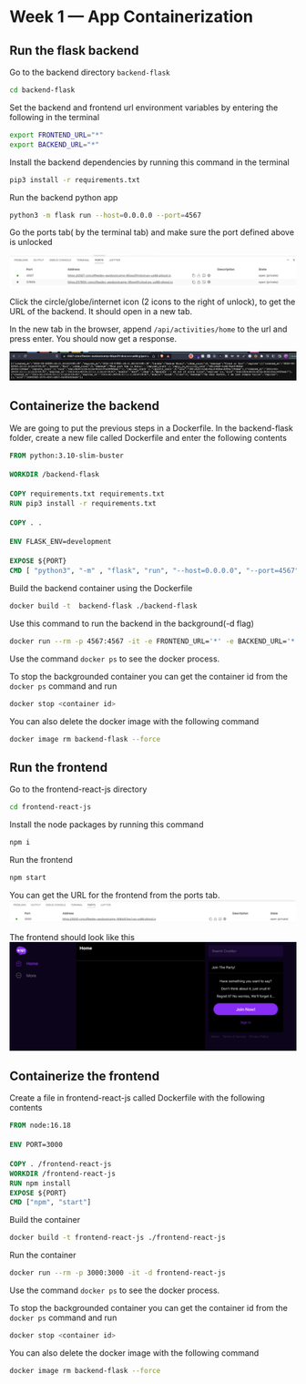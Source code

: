# Week 1 — App Containerization

## Run the flask backend
Go to the backend directory `backend-flask`
```sh
cd backend-flask
```

Set the backend and frontend url environment variables by entering the following in the terminal
```sh
export FRONTEND_URL="*"
export BACKEND_URL="*"
```

Install the backend dependencies by running this command in the terminal 
```sh
pip3 install -r requirements.txt
```

Run the backend python app
```sh
python3 -m flask run --host=0.0.0.0 --port=4567
```

Go the ports tab( by the terminal tab) and make sure the port defined above is unlocked

![image](../_docs/assets/ports-tab.png)

Click the circle/globe/internet icon (2 icons to the right of unlock), to get the URL of the backend. It should open in a new tab.

In the new tab in the browser, append `/api/activities/home` to the url and press enter. You should now get a response. 


![image](../_docs/assets/response-example.png)

## Containerize the backend
We are going to put the previous steps in a Dockerfile. In the backend-flask folder, create a new file called Dockerfile and enter the following contents
```dockerfile
FROM python:3.10-slim-buster

WORKDIR /backend-flask

COPY requirements.txt requirements.txt
RUN pip3 install -r requirements.txt

COPY . .

ENV FLASK_ENV=development

EXPOSE ${PORT}
CMD [ "python3", "-m" , "flask", "run", "--host=0.0.0.0", "--port=4567"]
```
Build the backend container using the Dockerfile

```sh
docker build -t  backend-flask ./backend-flask
```

Use this command to run the backend in the background(-d flag)
```sh
docker run --rm -p 4567:4567 -it -e FRONTEND_URL='*' -e BACKEND_URL='*' -d backend-flask
```

Use the command `docker ps` to see the docker process.

To stop the backgrounded container you can get the container id from the `docker ps` command and run
```sh
docker stop <container id>
```

You can also delete the docker image with the following command

```sh
docker image rm backend-flask --force
```
## Run the frontend
Go to the frontend-react-js directory
```sh
cd frontend-react-js
```

Install the node packages by running this command
```sh
npm i
```

Run the frontend
```sh
npm start
```

You can get the URL for the frontend from the ports tab. 
![image](../_docs/assets/frontend-port.png)


The frontend should look like this
![image](../_docs/assets/frontend-example.png)

## Containerize the frontend
Create a file in frontend-react-js called Dockerfile with the following contents

```dockerfile
FROM node:16.18

ENV PORT=3000

COPY . /frontend-react-js
WORKDIR /frontend-react-js
RUN npm install
EXPOSE ${PORT}
CMD ["npm", "start"]
```

Build the container
```sh
docker build -t frontend-react-js ./frontend-react-js
```

Run the container
```sh
docker run --rm -p 3000:3000 -it -d frontend-react-js
```

Use the command `docker ps` to see the docker process.

To stop the backgrounded container you can get the container id from the `docker ps` command and run
```sh
docker stop <container id>
```

You can also delete the docker image with the following command

```sh
docker image rm backend-flask --force
```